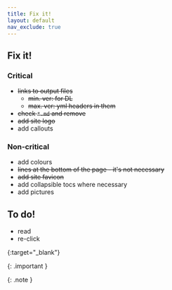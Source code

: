 ```yaml
---
title: Fix it!
layout: default
nav_exclude: true
---
```

## Fix it!

### Critical

- ~~links to output files~~
  - ~~min. ver: for DL~~
  - ~~max. ver: yml headers in them~~
- ~~check `*.md` and remove~~
- ~~add site logo~~
- add callouts

### Non-critical

- add colours
- ~~lines at the bottom of the page - it's not necessary~~
- ~~add site favicon~~
- add collapsible tocs where necessary
- add pictures

## To do!

- read
- re-click

{:target="_blank"}

{: .important }

{: .note }